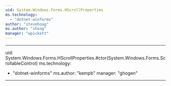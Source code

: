 ```yaml
---
uid: System.Windows.Forms.HScrollProperties
ms.technology: 
  - "dotnet-winforms"
author: "stevehoag"
ms.author: "shoag"
manager: "wpickett"
---
```


---
uid: System.Windows.Forms.HScrollProperties.#ctor(System.Windows.Forms.ScrollableControl)
ms.technology: 
  - "dotnet-winforms"
ms.author: "kempb"
manager: "ghogen"
---
